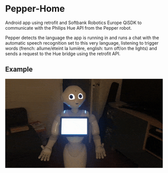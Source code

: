 # Pepper-Home
Android app using retrofit and Softbank Robotics Europe QiSDK to communicate with the Philips Hue API from the Pepper robot.

Pepper detects the language the app is running in and runs a chat with the automatic speech recognition set to this very language, listening to trigger words (french: allume/éteint la lumière, english: turn off/on the lights) and sends a request to the Hue bridge using the retrofit API.

## Example

![](pepperHomeHue.gif)
